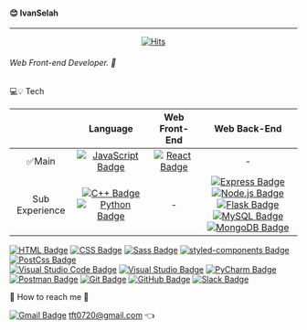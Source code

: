 #### 😊 IvanSelah
---
<div align=center>

[![Hits](https://hits.seeyoufarm.com/api/count/incr/badge.svg?url=https%3A%2F%2Fgithub.com%2Fhahmsongmin&count_bg=%2379C83D&title_bg=%23555555&icon=&icon_color=%23E7E7E7&title=Hello%E2%AD%90&edge_flat=false)](https://hits.seeyoufarm.com)

</div>

###### Web Front-end Developer. 🔨



💻💡 Tech

|                |                                                                                                       Language                                                                                                       |                                                Web Front-End                                                |                                                                                                                                                                                                                                                                                     Web Back-End                                                                                                                                                                                                                                                                                     |
| :------------: | :------------------------------------------------------------------------------------------------------------------------------------------------------------------------------------------------------------------: | :---------------------------------------------------------------------------------------------------------: | :----------------------------------------------------------------------------------------------------------------------------------------------------------------------------------------------------------------------------------------------------------------------------------------------------------------------------------------------------------------------------------------------------------------------------------------------------------------------------------------------------------------------------------------------------------------------------------: |
|     ✅Main     |                                              [![JavaScript Badge](https://img.shields.io/badge/JavaScript-F7DF1E?style=flat-square&logo=JavaScript&logoColor=41454A)]()                                              | [![React Badge](https://img.shields.io/badge/React-61DAFB?style=flat-square&logo=React&logoColor=000000)]() |                                                                                                                                                                                                                                                                                          -                                                                                                                                                                                                                                                                                           |
| Sub Experience | [![C++ Badge](https://img.shields.io/badge/C,C++-00599C?style=flat-square&logo=C&logoColor=000000)]() [![Python Badge](https://img.shields.io/badge/Python-3776AB?style=flat-square&logo=Python&logoColor=E8E8E8)]() |                                                      -                                                      | [![Express Badge](https://img.shields.io/badge/ExpressJS-000000?style=flat-square&logo=Express&logoColor=E8E8E8)]() [![Node.js Badge](https://img.shields.io/badge/Node.js-339933?style=flat-square&logo=Node.js&logoColor=E8E8E8)]() <br/>[![Flask Badge](https://img.shields.io/badge/Flask-000000?style=flat-square&logo=Flask&logoColor=E8E8E8)]() [![MySQL Badge](https://img.shields.io/badge/MySQL-4479A1?style=flat-square&logo=MySQL&logoColor=E8E8E8)]() [![MongoDB Badge](https://img.shields.io/badge/MongoDB-47A248?style=flat-square&logo=MongoDB&logoColor=E8E8E8)]() |

[![HTML Badge](https://img.shields.io/badge/HTML-E34F26?style=flat-square&logo=HTML5&logoColor=000000)]() [![CSS Badge](https://img.shields.io/badge/CSS-1572B6?style=flat-square&logo=CSS3&logoColor=#E8E8E8)]() [![Sass Badge](https://img.shields.io/badge/Sass-CC6699?style=flat-square&logo=Sass&logoColor=E8E8E8)]() [![styled-components Badge](https://img.shields.io/badge/styledcomponents-E8E8E8?style=flat-square&logo=styled-components&logoColor=DB7093)]() [![PostCss Badge](https://img.shields.io/badge/PostCSS-DD3A0A?style=flat-square&logo=PostCSS&logoColor=E8E8E8)]() <br/>
[![Visual Studio Code Badge](https://img.shields.io/badge/VisualStudioCode-007ACC?style=flat-square&logo=VisualStudioCode&logoColor=E8E8E8)]() [![Visual Studio Badge](https://img.shields.io/badge/VisualStudio-5C2D91?style=flat-square&logo=VisualStudio&logoColor=E8E8E8)]() [![PyCharm Badge](https://img.shields.io/badge/PyCharm-000000?style=flat-square&logo=PyCharm&logoColor=E8E8E8)]() [![Postman Badge](https://img.shields.io/badge/Postman-FF6C37?style=flat-square&logo=Postman&logoColor=E8E8E8)]() [![Git Badge](https://img.shields.io/badge/Git-F05032?style=flat-square&logo=Git&logoColor=E8E8E8)]() [![GitHub Badge](https://img.shields.io/badge/GitHub-181717?style=flat-square&logo=GitHub&logoColor=E8E8E8)]() [![Slack Badge](https://img.shields.io/badge/Slack-4A154B?style=flat-square&logo=Slack&logoColor=E8E8E8)]()

📧 How to reach me 🙌

[![Gmail Badge](https://img.shields.io/badge/Gmail-d14836?style=flat-square&logo=Gmail&logoColor=white&link=mailto:tft0720@gmail.com)](mailto:tft0720@gmail.com)
tft0720@gmail.com 👈
